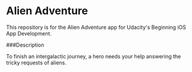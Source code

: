 # Alien Adventure

This repository is for the Alien Adventure app for Udacity's Beginning iOS App Development.

###Description

To finish an intergalactic journey, a hero needs your help answering the tricky requests of aliens.
